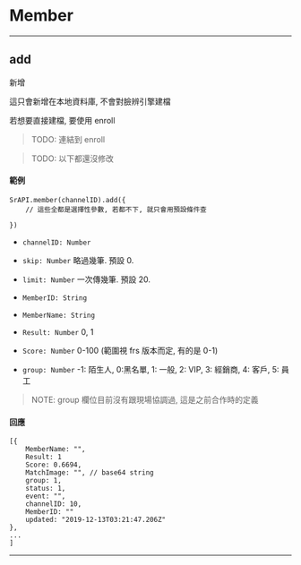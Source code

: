 # Member

---

## add

新增

這只會新增在本地資料庫, 不會對臉辨引擎建檔

若想要直接建檔, 要使用 enroll 

> TODO: 連結到 enroll

> TODO: 以下都還沒修改

#### 範例

```
SrAPI.member(channelID).add({
    // 這些全都是選擇性參數, 若都不下, 就只會用預設條件查 

})
```

- `channelID: Number`

- `skip: Number` 略過幾筆. 預設 0.

- `limit: Number` 一次傳幾筆. 預設 20.

- `MemberID: String` 

- `MemberName: String` 

- `Result: Number` 0, 1

- `Score: Number` 0-100 (範圍視 frs 版本而定, 有的是 0-1)

- `group: Number` -1: 陌生人, 0:黑名單, 1: 一般, 2: VIP, 3: 經銷商, 4: 客戶, 5: 員工

> NOTE: group 欄位目前沒有跟現場協調過, 這是之前合作時的定義

#### 回應

```
[{
    MemberName: "",
    Result: 1
    Score: 0.6694,
    MatchImage: "", // base64 string
    group: 1,
    status: 1,
    event: "",
    channelID: 10,
    MemberID: ""
    updated: "2019-12-13T03:21:47.206Z"
},
...
]
```

---

